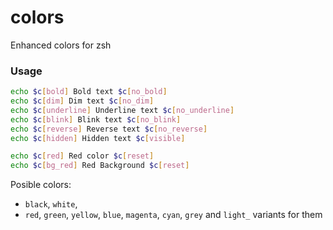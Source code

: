 # colors
Enhanced colors for zsh

### Usage

```bash
echo $c[bold] Bold text $c[no_bold]
echo $c[dim] Dim text $c[no_dim]
echo $c[underline] Underline text $c[no_underline]
echo $c[blink] Blink text $c[no_blink]
echo $c[reverse] Reverse text $c[no_reverse]
echo $c[hidden] Hidden text $c[visible]

echo $c[red] Red color $c[reset]
echo $c[bg_red] Red Background $c[reset]

```

Posible colors: 

* `black`, `white`,
* `red`, `green`, `yellow`, `blue`, `magenta`, `cyan`, `grey` and `light_` variants for them

